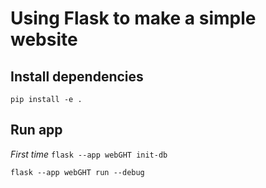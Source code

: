 # Using Flask to make a simple website

## Install dependencies
```pip install -e .```

## Run app
*First time*
```flask --app webGHT init-db```

```flask --app webGHT run --debug```